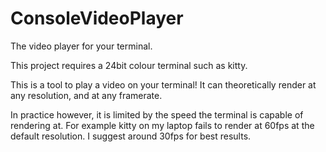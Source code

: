 # ConsoleVideoPlayer
The video player for your terminal.

This project requires a 24bit colour terminal such as kitty.

This is a tool to play a video on your terminal!
It can theoretically render at any resolution,
and at any framerate.

In practice however, it is limited by the speed the terminal
is capable of rendering at.
For example kitty on my laptop fails to render
at 60fps at the default resolution.
I suggest around 30fps for best results.
